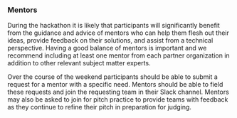 ### Mentors

During the hackathon it is likely that participants will significantly benefit from the guidance and advice of mentors who can help them flesh out their ideas, provide feedback on their solutions, and assist from a technical perspective. Having a good balance of mentors is important and we recommend including at least one mentor from each partner organization in addition to other relevant subject matter experts.

Over the course of the weekend participants should be able to submit a request for a mentor with a specific need. Mentors should be able to field these requests and join the requesting team in their Slack channel. Mentors may also be asked to join for pitch practice to provide teams with feedback as they continue to refine their pitch in preparation for judging.
